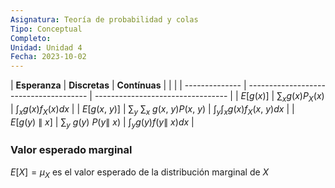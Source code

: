 ```yaml
---
Asignatura: Teoría de probabilidad y colas
Tipo: Conceptual
Completo: 
Unidad: Unidad 4
Fecha: 2023-10-02
---
```

| **Esperanza**  | **Discretas**                          | **Contínuas**                     |                   |         |
| -------------- | -------------------------------------- | --------------------------------- |
| $E[g(x)]$      | $\sum_{x}g(x)P_X(x)$                   | $\int_x g(x)f_X(x)dx$             |
| $E[g(x, \ y)]$ | $\sum_y \ \sum_x \ g(x, \ y)P(x, \ y)$ | $\int_y \int_x g(x)f_X(x, \ y)dx$ |
| $E[g(y)\       \| \ x]$                                  | $\sum_{y}\ g(y)\ P(y \| \ x)$ | $\int_y g(y)f(y \| \ x)dx$ |


### Valor esperado marginal 

$E[X]=\mu_X$ es el valor esperado de la distribución marginal de $X$


